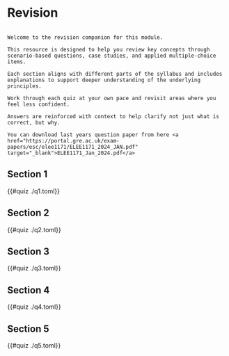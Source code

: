 # Revision

~~~admonish info

Welcome to the revision companion for this module. 

This resource is designed to help you review key concepts through scenario-based questions, case studies, and applied multiple-choice items. 

Each section aligns with different parts of the syllabus and includes explanations to support deeper understanding of the underlying principles. 

Work through each quiz at your own pace and revisit areas where you feel less confident. 

Answers are reinforced with context to help clarify not just what is correct, but why.

~~~

~~~admonish example
You can download last years question paper from here <a href="https://portal.gre.ac.uk/exam-papers/esc/elee1171/ELEE1171_2024_JAN.pdf" target="_blank">ELEE1171_Jan_2024.pdf</a>
~~~

## Section 1

{{#quiz ./q1.toml}}

## Section 2

{{#quiz ./q2.toml}}

## Section 3

{{#quiz ./q3.toml}}

## Section 4

{{#quiz ./q4.toml}}

## Section 5

{{#quiz ./q5.toml}}